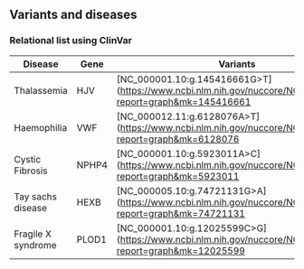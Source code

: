 ## Variants and diseases

### Relational list using ClinVar

|Disease|Gene|Variants|
|-------|----|--------|
|Thalassemia|HJV|[NC_000001.10:g.145416661G>T](https://www.ncbi.nlm.nih.gov/nuccore/NC_000001.10?report=graph&mk=145416661|NC_000001.10\:g.145416661G%3ET|green)|
|Haemophilia|VWF|[NC_000012.11:g.6128076A>T](https://www.ncbi.nlm.nih.gov/nuccore/NC_000012.11?report=graph&mk=6128076|NC_000012.11\:g.6128076A%3ET|green)|
|Cystic Fibrosis|NPHP4|[NC_000001.10:g.5923011A>C](https://www.ncbi.nlm.nih.gov/nuccore/NC_000001.10?report=graph&mk=5923011|NC_000001.10\:g.5923011A%3EC|green)|
|Tay sachs disease|HEXB|[NC_000005.10:g.74721131G>A](https://www.ncbi.nlm.nih.gov/nuccore/NC_000005.10?report=graph&mk=74721131|NC_000005.10\:g.74721131G%3EA|green)|
|Fragile X syndrome|PLOD1|[NC_000001.10:g.12025599C>G](https://www.ncbi.nlm.nih.gov/nuccore/NC_000001.10?report=graph&mk=12025599|NC_000001.10\:g.12025599C%3EG|green)
